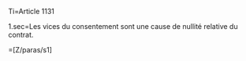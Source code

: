 Ti=Article 1131

1.sec=Les vices du consentement sont une cause de nullité relative du contrat.

=[Z/paras/s1]